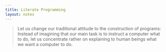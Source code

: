 ```yaml
---
title: Literate Programming
layout: notes
---
```


> Let us change our traditional attitude to the construction of programs: Instead of imagining that our main task is to instruct a computer what to do, let us concentrate rather on explaining to human beings what we want a computer to do. 
